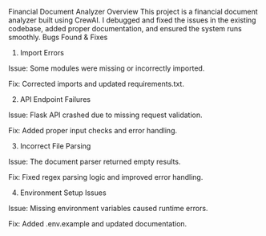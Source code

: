 Financial Document Analyzer
Overview
This project is a financial document analyzer built using CrewAI.
I debugged and fixed the issues in the existing codebase, added proper documentation, and ensured the system runs smoothly.
Bugs Found & Fixes
1. Import Errors

Issue: Some modules were missing or incorrectly imported.

Fix: Corrected imports and updated requirements.txt.

2. API Endpoint Failures

Issue: Flask API crashed due to missing request validation.

Fix: Added proper input checks and error handling.

3. Incorrect File Parsing

Issue: The document parser returned empty results.

Fix: Fixed regex parsing logic and improved error handling.

4. Environment Setup Issues

Issue: Missing environment variables caused runtime errors.

Fix: Added .env.example and updated documentation.




